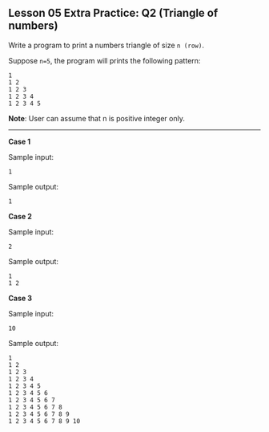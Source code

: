 ## Lesson 05 Extra Practice: Q2 (Triangle of numbers)

Write a program to print a numbers triangle of size `n (row)`.

Suppose `n=5`, the program will prints the following pattern:

```
1
1 2
1 2 3
1 2 3 4
1 2 3 4 5
```

**Note**: User can assume that n is positive integer only.

<hr>

**Case 1**

Sample input:
```
1
```
Sample output:
```
1
```

**Case 2**

Sample input:
```
2
```
Sample output:
```
1
1 2
```

**Case 3**

Sample input:
```
10
```
Sample output:
```
1 
1 2 
1 2 3 
1 2 3 4 
1 2 3 4 5 
1 2 3 4 5 6 
1 2 3 4 5 6 7 
1 2 3 4 5 6 7 8 
1 2 3 4 5 6 7 8 9 
1 2 3 4 5 6 7 8 9 10 
```

